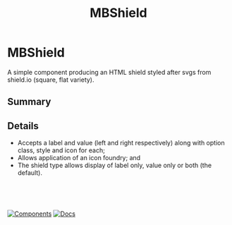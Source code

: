 ﻿---
uid: C.MBShield
title: MBShield
---
# MBShield

A simple component producing an HTML shield styled after svgs from shield.io (square, flat variety).

## Summary

## Details

- Accepts a label and value (left and right respectively) along with option class, style and icon for each;
- Allows application of an icon foundry; and
- The shield type allows display of label only, value only or both (the default).

&nbsp;

&nbsp;

[![Components](https://img.shields.io/static/v1?label=Components&message=Plus&color=red)](xref:A.PlusComponents)
[![Docs](https://img.shields.io/static/v1?label=API%20Documentation&message=MBShield&color=brightgreen)](xref:BlazorMdc.MBShield)